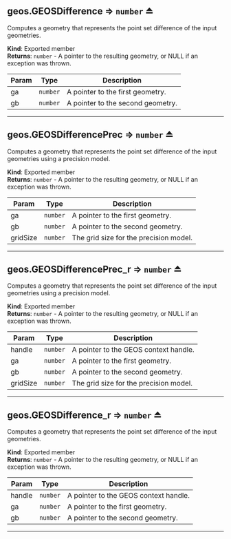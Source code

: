 <a name="exp_module_geos--geos.GEOSDifference"></a>

## geos.GEOSDifference ⇒ <code>number</code> ⏏
Computes a geometry that represents the point set difference of the input geometries.

**Kind**: Exported member  
**Returns**: <code>number</code> - A pointer to the resulting geometry, or NULL if an exception was thrown.  

| Param | Type | Description |
| --- | --- | --- |
| ga | <code>number</code> | A pointer to the first geometry. |
| gb | <code>number</code> | A pointer to the second geometry. |


---
<a name="exp_module_geos--geos.GEOSDifferencePrec"></a>

## geos.GEOSDifferencePrec ⇒ <code>number</code> ⏏
Computes a geometry that represents the point set difference of the input geometries using a precision model.

**Kind**: Exported member  
**Returns**: <code>number</code> - A pointer to the resulting geometry, or NULL if an exception was thrown.  

| Param | Type | Description |
| --- | --- | --- |
| ga | <code>number</code> | A pointer to the first geometry. |
| gb | <code>number</code> | A pointer to the second geometry. |
| gridSize | <code>number</code> | The grid size for the precision model. |


---
<a name="exp_module_geos--geos.GEOSDifferencePrec_r"></a>

## geos.GEOSDifferencePrec\_r ⇒ <code>number</code> ⏏
Computes a geometry that represents the point set difference of the input geometries using a precision model.

**Kind**: Exported member  
**Returns**: <code>number</code> - A pointer to the resulting geometry, or NULL if an exception was thrown.  

| Param | Type | Description |
| --- | --- | --- |
| handle | <code>number</code> | A pointer to the GEOS context handle. |
| ga | <code>number</code> | A pointer to the first geometry. |
| gb | <code>number</code> | A pointer to the second geometry. |
| gridSize | <code>number</code> | The grid size for the precision model. |


---
<a name="exp_module_geos--geos.GEOSDifference_r"></a>

## geos.GEOSDifference\_r ⇒ <code>number</code> ⏏
Computes a geometry that represents the point set difference of the input geometries.

**Kind**: Exported member  
**Returns**: <code>number</code> - A pointer to the resulting geometry, or NULL if an exception was thrown.  

| Param | Type | Description |
| --- | --- | --- |
| handle | <code>number</code> | A pointer to the GEOS context handle. |
| ga | <code>number</code> | A pointer to the first geometry. |
| gb | <code>number</code> | A pointer to the second geometry. |


---
